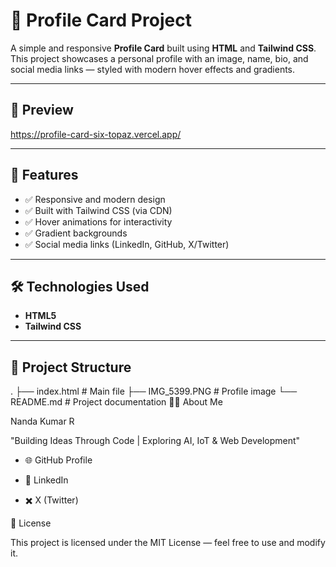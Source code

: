 # 🌟 Profile Card Project

A simple and responsive **Profile Card** built using **HTML** and **Tailwind CSS**.  
This project showcases a personal profile with an image, name, bio, and social media links — styled with modern hover effects and gradients.

---

## 📸 Preview

https://profile-card-six-topaz.vercel.app/

---

## 🚀 Features

- ✅ Responsive and modern design  
- ✅ Built with Tailwind CSS (via CDN)  
- ✅ Hover animations for interactivity  
- ✅ Gradient backgrounds  
- ✅ Social media links (LinkedIn, GitHub, X/Twitter)  

---

## 🛠️ Technologies Used

- **HTML5**  
- **Tailwind CSS**  

---

## 📂 Project Structure

.
├── index.html # Main file
├── IMG_5399.PNG # Profile image
└── README.md # Project documentation
👨‍💻 About Me

Nanda Kumar R

"Building Ideas Through Code | Exploring AI, IoT & Web Development"

* 🌐 GitHub Profile

* 🔗 LinkedIn

* ✖️ X (Twitter)

📜 License

This project is licensed under the MIT License — feel free to use and modify it.
